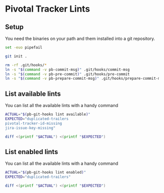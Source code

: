 # Pivotal Tracker Lints

## Setup

You need the binaries on your path and them installed into a git
repository.

``` bash
set -euo pipefail

git init .

rm -rf .git/hooks/*
ln -s "$(command -v pb-commit-msg)" .git/hooks/commit-msg
ln -s "$(command -v pb-pre-commit)" .git/hooks/pre-commit
ln -s "$(command -v pb-prepare-commit-msg)" .git/hooks/prepare-commit-msg
```

## List available lints

You can list all the available lints with a handy command

``` bash
ACTUAL="$(pb-git-hooks lint available)"
EXPECTED="duplicated-trailers
pivotal-tracker-id-missing
jira-issue-key-missing"

diff <(printf "$ACTUAL") <(printf "$EXPECTED")
```

## List enabled lints

You can list all the available lints with a handy command

``` bash
ACTUAL="$(pb-git-hooks lint enabled)"
EXPECTED="duplicated-trailers"

diff <(printf "$ACTUAL") <(printf "$EXPECTED")
```
